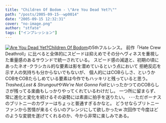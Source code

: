 ```yaml
---
title: "Children Of Bodom - \"Are You Dead Yet?\""
path: "/posts/2005-09-15--wp0014"
date: "2005-09-15 12:32:31"
cover: "no-image.png"
author: "stfate"
tags: ["インプレッション"]
---
```


<a href="http://www.amazon.co.jp/exec/obidos/ASIN/B000AA7ECW/invisibleair-22" target="_blank"><img src="http://images-jp.amazon.com/images/P/B000AA7ECW.09.MZZZZZZZ.jpg" alt="Are You Dead Yet?"  /></a><a href="http://www.cobhc.com/" target="_blank">Children Of Bodom</a>の5thフルレンス。
前作「Hate Crew Deathroll」に比べると全体的にスピードは抑えめでその分ヘヴィネスを重視した重量感のあるサウンドで統一されている。
スピード感の減退と、初期の頃にあったネオ･クラシカル的な要素は影を潜めているという点において
拒絶反応を示す人の気持ちも分からないでもないが、
個人的にはCOBらしさ、というかCOBをCOBたらしめている要素は今作でもハッキリと残っていると思う。
<em>Trashed,Lost & Strungout</em>や<em>We're Not Gonna Fall</em>といったかつてのCOBらしさが残ってる楽曲もしっかりやってくれているわけだし。
一つ所に留まらず、常に進化と変化を続けるその姿勢には素直に拍手を送りたい。
･･･ただボーナスのブリトニーのカヴァーはちょっと普通すぎるかなと。
どうせならブリトニーファンから苦情が来るくらいのアレンジにして欲しかったw
次回作で今度はどのような変貌を遂げてくれるのか、今から非常に楽しみである。
